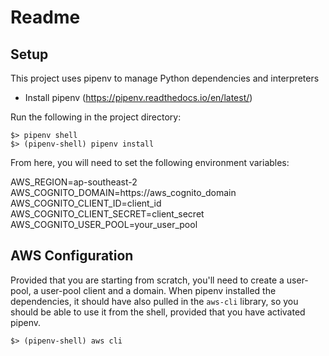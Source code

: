# Readme

## Setup

This project uses pipenv to manage Python dependencies and interpreters

- Install pipenv (https://pipenv.readthedocs.io/en/latest/)

Run the following in the project directory:

```
$> pipenv shell
$> (pipenv-shell) pipenv install
```

From here, you will need to set the following environment variables:

AWS_REGION=ap-southeast-2
AWS_COGNITO_DOMAIN=https://aws_cognito_domain
AWS_COGNITO_CLIENT_ID=client_id
AWS_COGNITO_CLIENT_SECRET=client_secret
AWS_COGNITO_USER_POOL=your_user_pool

## AWS Configuration

Provided that you are starting from scratch, you'll need to create a user-pool, a user-pool client and a domain. When
pipenv installed the dependencies, it should have also pulled in the `aws-cli` library, so you should be able to use
it from the shell, provided that you have activated pipenv.

```
$> (pipenv-shell) aws cli
```